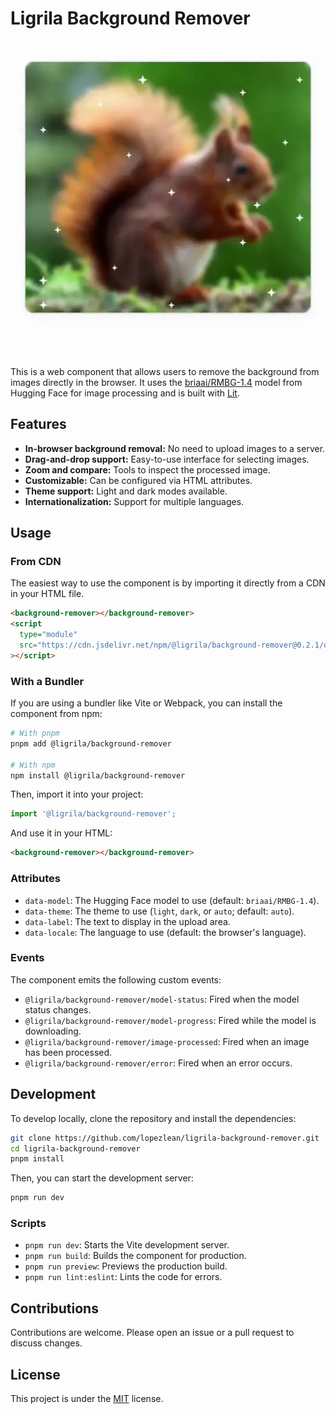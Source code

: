 # Ligrila Background Remover

![Screenshot of the component in action](https://github.com/Ligrila/background-remover/blob/main/src/assets/screenshot.webp?raw=true)

This is a web component that allows users to remove the background from images directly in the browser. It uses the [briaai/RMBG-1.4](https://huggingface.co/briaai/RMBG-1.4) model from Hugging Face for image processing and is built with [Lit](https://lit.dev/).

## Features

- **In-browser background removal:** No need to upload images to a server.
- **Drag-and-drop support:** Easy-to-use interface for selecting images.
- **Zoom and compare:** Tools to inspect the processed image.
- **Customizable:** Can be configured via HTML attributes.
- **Theme support:** Light and dark modes available.
- **Internationalization:** Support for multiple languages.

## Usage

### From CDN

The easiest way to use the component is by importing it directly from a CDN in your HTML file.

```html
<background-remover></background-remover>
<script
  type="module"
  src="https://cdn.jsdelivr.net/npm/@ligrila/background-remover@0.2.1/dist/background-remover.es.js"
></script>
```

### With a Bundler

If you are using a bundler like Vite or Webpack, you can install the component from npm:

```bash
# With pnpm
pnpm add @ligrila/background-remover

# With npm
npm install @ligrila/background-remover
```

Then, import it into your project:

```javascript
import '@ligrila/background-remover';
```

And use it in your HTML:

```html
<background-remover></background-remover>
```

### Attributes

- `data-model`: The Hugging Face model to use (default: `briaai/RMBG-1.4`).
- `data-theme`: The theme to use (`light`, `dark`, or `auto`; default: `auto`).
- `data-label`: The text to display in the upload area.
- `data-locale`: The language to use (default: the browser's language).

### Events

The component emits the following custom events:

- `@ligrila/background-remover/model-status`: Fired when the model status changes.
- `@ligrila/background-remover/model-progress`: Fired while the model is downloading.
- `@ligrila/background-remover/image-processed`: Fired when an image has been processed.
- `@ligrila/background-remover/error`: Fired when an error occurs.

## Development

To develop locally, clone the repository and install the dependencies:

```bash
git clone https://github.com/lopezlean/ligrila-background-remover.git
cd ligrila-background-remover
pnpm install
```

Then, you can start the development server:

```bash
pnpm run dev
```

### Scripts

- `pnpm run dev`: Starts the Vite development server.
- `pnpm run build`: Builds the component for production.
- `pnpm run preview`: Previews the production build.
- `pnpm run lint:eslint`: Lints the code for errors.

## Contributions

Contributions are welcome. Please open an issue or a pull request to discuss changes.

## License

This project is under the [MIT](LICENSE) license.
